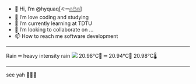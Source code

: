 - 👋 Hi, I’m @hyquaq[♌➖[🔥🖱️🔥](https://hyquaq.github.io/hyquaq/index.html)]
- 👀 I’m love coding and studying
- 🌱 I’m currently learning at TDTU
- 💞️ I’m looking to collaborate on ...
- 📫 How to reach me software development
- ---
Rain ➖ heavy intensity rain
![](http://openweathermap.org/img/wn/10n.png)
 20.98°C🥰 ➖ 20.94°C🧊  20.98°C🌡️
- ---
see yah 👋👋👋
